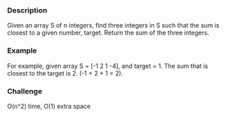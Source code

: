 ### Description
Given an array S of n integers, find three integers in S such that the sum is closest to a given number, target. Return the sum of the three integers.
### Example
For example, given array S = [-1 2 1 -4], and target = 1. The sum that is closest to the target is 2. (-1 + 2 + 1 = 2).

### Challenge
O(n^2) time, O(1) extra space
